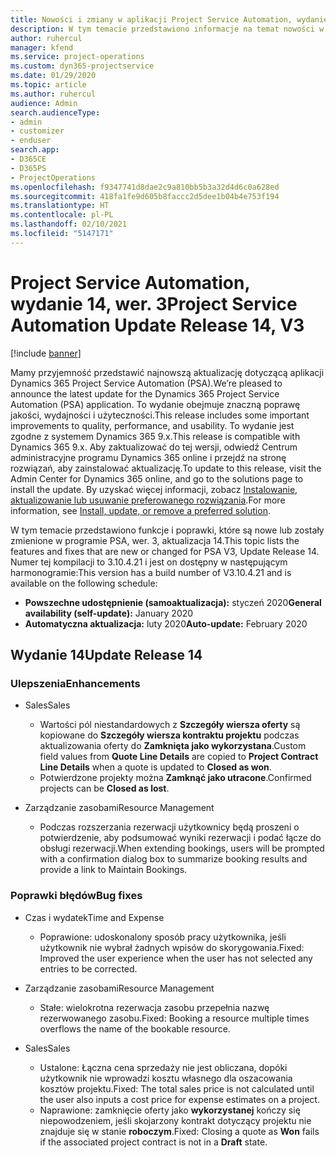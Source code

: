 ```yaml
---
title: Nowości i zmiany w aplikacji Project Service Automation, wydanie 14, wer. 3
description: W tym temacie przedstawiono informacje na temat nowości w aktualizacji usługi Project Service Automation, wydanie 14, wer. 3.
author: ruhercul
manager: kfend
ms.service: project-operations
ms.custom: dyn365-projectservice
ms.date: 01/29/2020
ms.topic: article
ms.author: ruhercul
audience: Admin
search.audienceType:
- admin
- customizer
- enduser
search.app:
- D365CE
- D365PS
- ProjectOperations
ms.openlocfilehash: f9347741d8dae2c9a810bb5b3a32d4d6c0a628ed
ms.sourcegitcommit: 418fa1fe9d605b8faccc2d5dee1b04b4e753f194
ms.translationtype: HT
ms.contentlocale: pl-PL
ms.lasthandoff: 02/10/2021
ms.locfileid: "5147171"
---
```

# <a name="project-service-automation-update-release-14-v3"></a><span data-ttu-id="f89ce-103">Project Service Automation, wydanie 14, wer. 3</span><span class="sxs-lookup"><span data-stu-id="f89ce-103">Project Service Automation Update Release 14, V3</span></span>

[!include [banner](../includes/psa-now-project-operations.md)]

<span data-ttu-id="f89ce-104">Mamy przyjemność przedstawić najnowszą aktualizację dotyczącą aplikacji Dynamics 365 Project Service Automation (PSA).</span><span class="sxs-lookup"><span data-stu-id="f89ce-104">We’re pleased to announce the latest update for the Dynamics 365 Project Service Automation (PSA) application.</span></span> <span data-ttu-id="f89ce-105">To wydanie obejmuje znaczną poprawę jakości, wydajności i użyteczności.</span><span class="sxs-lookup"><span data-stu-id="f89ce-105">This release includes some important improvements to quality, performance, and usability.</span></span> <span data-ttu-id="f89ce-106">To wydanie jest zgodne z systemem Dynamics 365 9.x.</span><span class="sxs-lookup"><span data-stu-id="f89ce-106">This release is compatible with Dynamics 365 9.x.</span></span> <span data-ttu-id="f89ce-107">Aby zaktualizować do tej wersji, odwiedź Centrum administracyjne programu Dynamics 365 online i przejdź na stronę rozwiązań, aby zainstalować aktualizację.</span><span class="sxs-lookup"><span data-stu-id="f89ce-107">To update to this release, visit the Admin Center for Dynamics 365 online, and go to the solutions page to install the update.</span></span> <span data-ttu-id="f89ce-108">By uzyskać więcej informacji, zobacz [Instalowanie, aktualizowanie lub usuwanie preferowanego rozwiązania](https://docs.microsoft.com/power-platform/admin/install-remove-preferred-solution).</span><span class="sxs-lookup"><span data-stu-id="f89ce-108">For more information, see [Install, update, or remove a preferred solution](https://docs.microsoft.com/power-platform/admin/install-remove-preferred-solution).</span></span>

<span data-ttu-id="f89ce-109">W tym temacie przedstawiono funkcje i poprawki, które są nowe lub zostały zmienione w programie PSA, wer. 3, aktualizacja 14.</span><span class="sxs-lookup"><span data-stu-id="f89ce-109">This topic lists the features and fixes that are new or changed for PSA V3, Update Release 14.</span></span> <span data-ttu-id="f89ce-110">Numer tej kompilacji to 3.10.4.21 i jest on dostępny w następującym harmonogramie:</span><span class="sxs-lookup"><span data-stu-id="f89ce-110">This version has a build number of V3.10.4.21 and is available on the following schedule:</span></span>

- <span data-ttu-id="f89ce-111">**Powszechne udostępnienie (samoaktualizacja):** styczeń 2020</span><span class="sxs-lookup"><span data-stu-id="f89ce-111">**General availability (self-update):** January 2020</span></span>
- <span data-ttu-id="f89ce-112">**Automatyczna aktualizacja:** luty 2020</span><span class="sxs-lookup"><span data-stu-id="f89ce-112">**Auto-update:** February 2020</span></span>

## <a name="update-release-14"></a><span data-ttu-id="f89ce-113">Wydanie 14</span><span class="sxs-lookup"><span data-stu-id="f89ce-113">Update Release 14</span></span>

### <a name="enhancements"></a><span data-ttu-id="f89ce-114">Ulepszenia</span><span class="sxs-lookup"><span data-stu-id="f89ce-114">Enhancements</span></span>

- <span data-ttu-id="f89ce-115">Sales</span><span class="sxs-lookup"><span data-stu-id="f89ce-115">Sales</span></span>

     - <span data-ttu-id="f89ce-116">Wartości pól niestandardowych z **Szczegóły wiersza oferty** są kopiowane do **Szczegóły wiersza kontraktu projektu** podczas aktualizowania oferty do **Zamknięta jako wykorzystana**.</span><span class="sxs-lookup"><span data-stu-id="f89ce-116">Custom field values from **Quote Line Details** are copied to **Project Contract Line Details** when a quote is updated to **Closed as won**.</span></span>
     - <span data-ttu-id="f89ce-117">Potwierdzone projekty można **Zamknąć jako utracone**.</span><span class="sxs-lookup"><span data-stu-id="f89ce-117">Confirmed projects can be **Closed as lost**.</span></span>

- <span data-ttu-id="f89ce-118">Zarządzanie zasobami</span><span class="sxs-lookup"><span data-stu-id="f89ce-118">Resource Management</span></span>

     - <span data-ttu-id="f89ce-119">Podczas rozszerzania rezerwacji użytkownicy będą proszeni o potwierdzenie, aby podsumować wyniki rezerwacji i podać łącze do obsługi rezerwacji.</span><span class="sxs-lookup"><span data-stu-id="f89ce-119">When extending bookings, users will be prompted with a confirmation dialog box to summarize booking results and provide a link to Maintain Bookings.</span></span>


### <a name="bug-fixes"></a><span data-ttu-id="f89ce-120">Poprawki błędów</span><span class="sxs-lookup"><span data-stu-id="f89ce-120">Bug fixes</span></span>

- <span data-ttu-id="f89ce-121">Czas i wydatek</span><span class="sxs-lookup"><span data-stu-id="f89ce-121">Time and Expense</span></span>

     - <span data-ttu-id="f89ce-122">Poprawione: udoskonalony sposób pracy użytkownika, jeśli użytkownik nie wybrał żadnych wpisów do skorygowania.</span><span class="sxs-lookup"><span data-stu-id="f89ce-122">Fixed: Improved the user experience when the user has not selected any entries to be corrected.</span></span>

- <span data-ttu-id="f89ce-123">Zarządzanie zasobami</span><span class="sxs-lookup"><span data-stu-id="f89ce-123">Resource Management</span></span>

     - <span data-ttu-id="f89ce-124">Stałe: wielokrotna rezerwacja zasobu przepełnia nazwę rezerwowanego zasobu.</span><span class="sxs-lookup"><span data-stu-id="f89ce-124">Fixed: Booking a resource multiple times overflows the name of the bookable resource.</span></span>

- <span data-ttu-id="f89ce-125">Sales</span><span class="sxs-lookup"><span data-stu-id="f89ce-125">Sales</span></span>

     - <span data-ttu-id="f89ce-126">Ustalone: Łączna cena sprzedaży nie jest obliczana, dopóki użytkownik nie wprowadzi kosztu własnego dla oszacowania kosztów projektu.</span><span class="sxs-lookup"><span data-stu-id="f89ce-126">Fixed: The total sales price is not calculated until the user also inputs a cost price for expense estimates on a project.</span></span>
     - <span data-ttu-id="f89ce-127">Naprawione: zamknięcie oferty jako **wykorzystanej** kończy się niepowodzeniem, jeśli skojarzony kontrakt dotyczący projektu nie znajduje się w stanie **roboczym**.</span><span class="sxs-lookup"><span data-stu-id="f89ce-127">Fixed: Closing a quote as **Won** fails if the associated project contract is not in a **Draft** state.</span></span>

